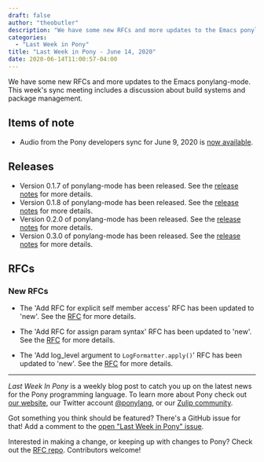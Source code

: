 ```yaml
---
draft: false
author: "theobutler"
description: "We have some new RFCs and more updates to the Emacs ponylang-mode. This week's sync meeting includes a discussion about build systems and package management."
categories:
  - "Last Week in Pony"
title: "Last Week in Pony - June 14, 2020"
date: 2020-06-14T11:00:57-04:00
---
```


We have some new RFCs and more updates to the Emacs ponylang-mode. This week's sync meeting includes a discussion about build systems and package management.
<!--more-->

## Items of note

- Audio from the Pony developers sync for June 9, 2020 is [now available](https://sync-recordings.ponylang.io/r/2020_06_09.m4a).

## Releases

- Version 0.1.7 of ponylang-mode has been released. See the [release notes](https://github.com/ponylang/ponylang-mode/releases/tag/0.1.7) for more details.
- Version 0.1.8 of ponylang-mode has been released. See the [release notes](https://github.com/ponylang/ponylang-mode/releases/tag/0.1.8) for more details.
- Version 0.2.0 of ponylang-mode has been released. See the [release notes](https://github.com/ponylang/ponylang-mode/releases/tag/0.2.0) for more details.
- Version 0.3.0 of ponylang-mode has been released. See the [release notes](https://github.com/ponylang/ponylang-mode/releases/tag/0.3.0) for more details.

## RFCs

### New RFCs

- The 'Add RFC for explicit self member access' RFC has been updated to 'new'. See the [RFC](https://github.com/ponylang/rfcs/pull/173) for more details.

- The 'Add RFC for assign param syntax' RFC has been updated to 'new'. See the [RFC](https://github.com/ponylang/rfcs/pull/174) for more details.

- The 'Add log_level argument to `LogFormatter.apply()`' RFC has been updated to 'new'. See the [RFC](https://github.com/ponylang/rfcs/pull/175) for more details.

---

_Last Week In Pony_ is a weekly blog post to catch you up on the latest news for the Pony programming language. To learn more about Pony check out [our website](https://ponylang.io), our Twitter account [@ponylang](https://twitter.com/ponylang), or our [Zulip community](https://ponylang.zulipchat.com).

Got something you think should be featured? There's a GitHub issue for that! Add a comment to the [open "Last Week in Pony" issue](https://github.com/ponylang/ponylang.github.io/issues?q=is%3Aissue+is%3Aopen+label%3Alast-week-in-pony).

Interested in making a change, or keeping up with changes to Pony? Check out the [RFC repo](https://github.com/ponylang/rfcs). Contributors welcome!
